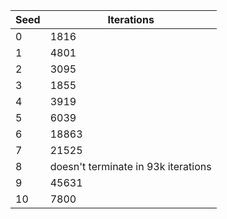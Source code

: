 | Seed  | Iterations |
| ------| ----------- |
| 0     | 1816       |
| 1     | 4801        |
| 2     | 3095        |
| 3     | 1855        |
| 4     | 3919        |
| 5     | 6039        |
| 6     | 18863       |
| 7     | 21525       |
| 8     | doesn't terminate in 93k iterations       |
| 9     | 45631       |
| 10    | 7800       |